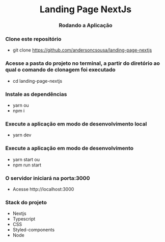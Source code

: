 <h1 align="center">Landing Page NextJs</h1>

<h3 align="center"> Rodando a Aplicação</h3>

 ### Clone este repositório
 - git clone https://github.com/andersoncsousa/landing-page-nextjs
 ### Acesse a pasta do projeto no terminal, a partir do diretório ao qual o comando de clonagem foi executado
 - cd landing-page-nextjs

### Instale as dependências
 - yarn ou
 - npm i

### Execute a aplicação em modo de desenvolvimento local
- yarn dev 

### Execute a aplicação em modo de desenvolvimento
- yarn start ou
- npm run start

### O servidor iniciará na porta:3000
- Acesse http://localhost:3000

### Stack do projeto

- Nextjs
- Typescript
- CSS
- Styled-components
- Node
